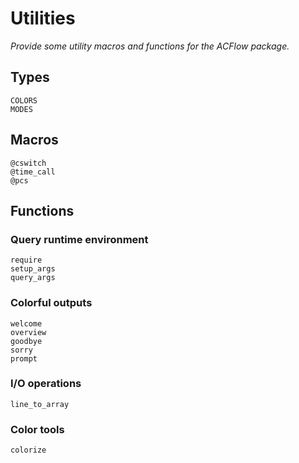 # Utilities

*Provide some utility macros and functions for the ACFlow package.*

## Types

```@docs
COLORS
MODES
```

## Macros

```@docs
@cswitch
@time_call
@pcs
```

## Functions

### Query runtime environment

```@docs
require
setup_args
query_args
```

### Colorful outputs

```@docs
welcome
overview
goodbye
sorry
prompt
```

### I/O operations

```@docs
line_to_array
```

### Color tools

```@docs
colorize
```
